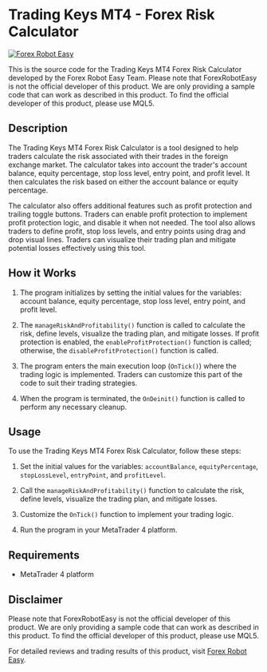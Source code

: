 # Trading Keys MT4 - Forex Risk Calculator

[![Forex Robot Easy](https://forexroboteasy.com/forex-robot-review/trading-keys-mt4-review-advanced-forex-risk-calculator/)](https://forexroboteasy.com/forex-robot-review/trading-keys-mt4-review-advanced-forex-risk-calculator/)

This is the source code for the Trading Keys MT4 Forex Risk Calculator developed by the Forex Robot Easy Team. Please note that ForexRobotEasy is not the official developer of this product. We are only providing a sample code that can work as described in this product. To find the official developer of this product, please use MQL5.

## Description

The Trading Keys MT4 Forex Risk Calculator is a tool designed to help traders calculate the risk associated with their trades in the foreign exchange market. The calculator takes into account the trader's account balance, equity percentage, stop loss level, entry point, and profit level. It then calculates the risk based on either the account balance or equity percentage.

The calculator also offers additional features such as profit protection and trailing toggle buttons. Traders can enable profit protection to implement profit protection logic, and disable it when not needed. The tool also allows traders to define profit, stop loss levels, and entry points using drag and drop visual lines. Traders can visualize their trading plan and mitigate potential losses effectively using this tool.

## How it Works

1. The program initializes by setting the initial values for the variables: account balance, equity percentage, stop loss level, entry point, and profit level.

2. The `manageRiskAndProfitability()` function is called to calculate the risk, define levels, visualize the trading plan, and mitigate losses. If profit protection is enabled, the `enableProfitProtection()` function is called; otherwise, the `disableProfitProtection()` function is called.

3. The program enters the main execution loop (`OnTick()`) where the trading logic is implemented. Traders can customize this part of the code to suit their trading strategies.

4. When the program is terminated, the `OnDeinit()` function is called to perform any necessary cleanup.

## Usage

To use the Trading Keys MT4 Forex Risk Calculator, follow these steps:

1. Set the initial values for the variables: `accountBalance`, `equityPercentage`, `stopLossLevel`, `entryPoint`, and `profitLevel`.

2. Call the `manageRiskAndProfitability()` function to calculate the risk, define levels, visualize the trading plan, and mitigate losses.

3. Customize the `OnTick()` function to implement your trading logic.

4. Run the program in your MetaTrader 4 platform.

## Requirements

- MetaTrader 4 platform

## Disclaimer

Please note that ForexRobotEasy is not the official developer of this product. We are only providing a sample code that can work as described in this product. To find the official developer of this product, please use MQL5.

For detailed reviews and trading results of this product, visit [Forex Robot Easy](https://forexroboteasy.com/forex-robot-review/trading-keys-mt4-review-advanced-forex-risk-calculator/).
